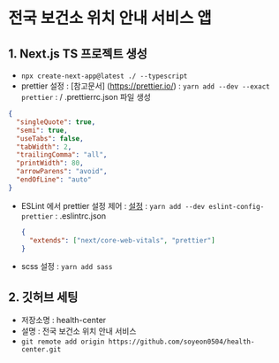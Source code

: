 # 전국 보건소 위치 안내 서비스 앱

## 1. Next.js TS 프로젝트 생성

- `npx create-next-app@latest ./ --typescript`
- prettier 설정 
: [참고문서] (https://prettier.io/)
: `yarn add --dev --exact prettier`
: / .prettierrc.json 파일 생성
```json
{
  "singleQuote": true,
  "semi": true,
  "useTabs": false,
  "tabWidth": 2,
  "trailingComma": "all",
  "printWidth": 80,
  "arrowParens": "avoid",
  "endOfLine": "auto"
}
```
- ESLint 에서 prettier 설정 제어
  : [설정](https://nextjs.org/docs/app/building-your-application/configuring/eslint#prettier)
  : `yarn add --dev eslint-config-prettier`
  : .eslintrc.json
  ```json
  {
    "extends": ["next/core-web-vitals", "prettier"]
  }
  ```
- scss 설정
  : `yarn add sass`

## 2. 깃허브 세팅
- 저장소명 : health-center
- 설명 : 전국 보건소 위치 안내 서비스
- `git remote add origin https://github.com/soyeon0504/health-center.git`